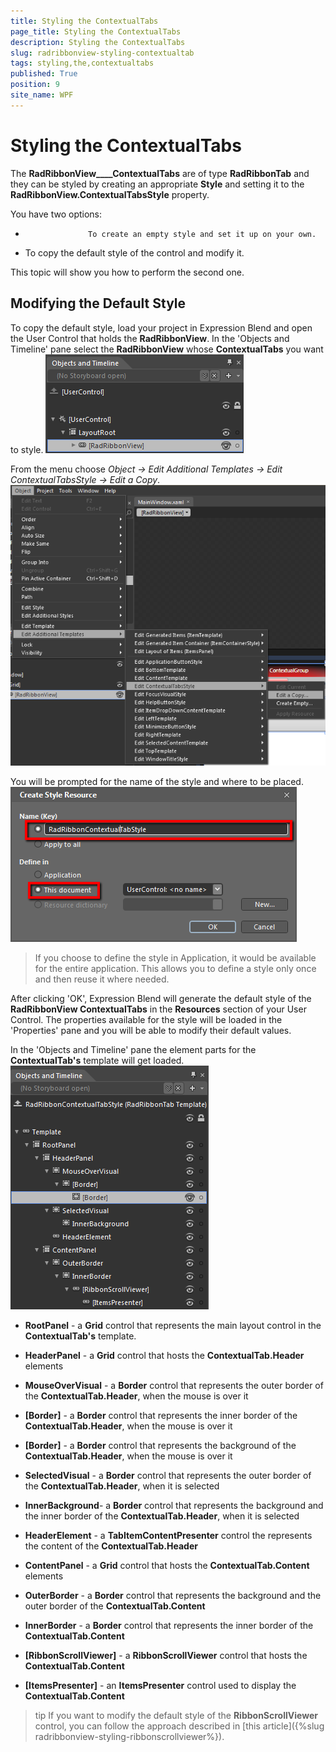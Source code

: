 ```yaml
---
title: Styling the ContextualTabs
page_title: Styling the ContextualTabs
description: Styling the ContextualTabs
slug: radribbonview-styling-contextualtab
tags: styling,the,contextualtabs
published: True
position: 9
site_name: WPF
---
```


# Styling the ContextualTabs



The __RadRibbonView____ContextualTabs__ are of type __RadRibbonTab__ and they can be styled by creating an appropriate __Style__ and setting it to the __RadRibbonView.ContextualTabsStyle__ property.
			

You have two options:

* 
					To create an empty style and set it up on your own.
				

* To copy the default style of the control and modify it. 

This topic will show you how to perform the second one.

## Modifying the Default Style

To copy the default style, load your project in Expression Blend and open the User Control that holds the __RadRibbonView__. In the 'Objects and Timeline' pane select the __RadRibbonView__ whose __ContextualTabs__ you want to style.
				![](images/RibbonView_Styling_ContextualTabs_Locate.png)

From the menu choose *Object -> Edit Additional Templates -> Edit ContextualTabsStyle -> Edit a Copy*.
				![](images/RibbonView_Styling_ContextualTabs_EditStyle.png)

You will be prompted for the name of the style and where to be placed.![](images/RibbonView_Styling_ContextualTabs_CreateStyle.png)

>If you choose to define the style in Application, it would be available for the entire application. This allows you to define a style only once and then reuse it where needed.

After clicking 'OK', Expression Blend will generate the default style of the __RadRibbonView ContextualTabs__ in the __Resources__ section of your User Control. The properties available for the style will be loaded in the 'Properties' pane and you will be able to modify their default values.
				

In the 'Objects and Timeline' pane the element parts for the __ContextualTab's__ template will get loaded.
				![](images/RibbonView_Styling_ContextualTabs_ControlTemplate.png)

* __RootPanel__ - a __Grid__ control that represents the main layout control in the __ContextualTab's__ template.
						

* __HeaderPanel__ - a __Grid__ control that hosts the __ContextualTab.Header__ elements
								

* __MouseOverVisual__ - a __Border__ control that represents the outer border of the __ContextualTab.Header__, when the mouse is over it
										

* __[Border]__ - a __Border__ control that represents the inner border of the __ContextualTab.Header__, when the mouse is over it
												

* __[Border]__ - a __Border__ control that represents the background of the __ContextualTab.Header__, when the mouse is over it
													

* __SelectedVisual__ - a __Border__ control that represents the outer border of the __ContextualTab.Header__, when it is selected
										

* __InnerBackground__- a __Border__ control that represents the background and the inner border of the __ContextualTab.Header__, when it is selected
											

* __HeaderElement__ - a __TabItemContentPresenter__ control the represents the content of the __ContextualTab.Header__

* __ContentPanel__ - a __Grid__ control that hosts the __ContextualTab.Content__ elements
								

* __OuterBorder__ - a __Border__ control that represents the background and the outer border of the __ContextualTab.Content__

* __InnerBorder__ - a __Border__ control that represents the inner border of the __ContextualTab.Content__

* __[RibbonScrollViewer]__ - a __RibbonScrollViewer__ control that hosts the __ContextualTab.Content__

* __[ItemsPresenter]__ - an __ItemsPresenter__ control used to display the __ContextualTab.Content__

>tip
					If you want to modify the default style of the __RibbonScrollViewer__ control, you can follow the approach described in [this article]({%slug radribbonview-styling-ribbonscrollviewer%}).
				
